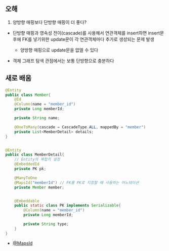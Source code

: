 ## 오해
1. 양방향 매핑보다 단방향 매핑이 더 좋다?
- 단방향 매핑과 영속성 전이(cascade)를 사용해서 연관객체를 insert하면 insert문 후에 FK를 넣기위한 update문이 각 연관객체마다 추가로 생성되는 문제 발생
    - 양방향 매핑으로 update문을 없엘 수 있다

- 객체 그래프 탐색 관점에서는 보통 단방향으로 충분하다 


## 새로 배움
```java
@Entity
public class Member{
    @Id
    @Column(name = "member_id")
    private Long memberId;

    private String name;

    @OneToMany(cascade = CascadeType.ALL, mappedBy = "member")
    private List<MemberDetail> details;
}


@Entity
public class MemberDetail{
    // Entity의 복합키 설정
    @EmbeddedId
    private PK pk;

    @ManyToOne
    @MapsId("memberId") // FK를 PK로 지정할 때 사용하는 어노테이션
    private Member member;


    @Embeddable
    public static class PK implements Serializable{
        @Column(name = "member_id")
        private Long memberId;

        private String type;
    }
}
```
- [@MapsId](https://developer-ping9.tistory.com/296)